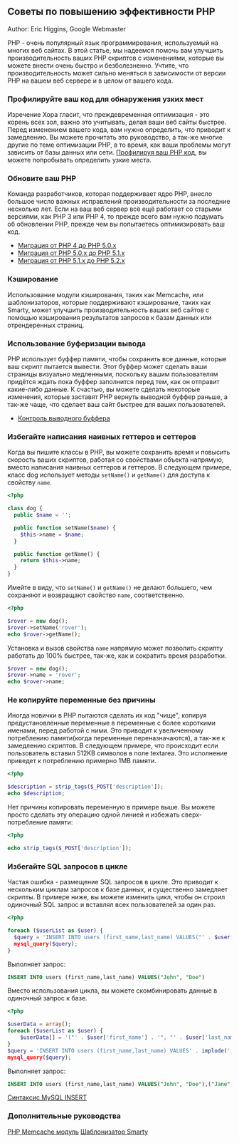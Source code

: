 ## Советы по повышению эффективности PHP

Author: Eric Higgins, Google Webmaster

PHP - очень популярный язык программирования, используемый на многих веб сайтах. В этой статье, мы надеемся помочь вам улучшить производительность ваших PHP скриптов с изменениями, которые вы можете внести очень быстро и безболезненно. Учтите, что производительность может сильно меняться в зависимости от версии PHP на вашем веб сервере и в целом от вашего кода.

### Профилируйте ваш код для обнаружения узких мест

Изречение Хора гласит, что преждевременная оптимизация - это корень всех зол, важно это учитывать, делая ваши веб сайты быстрее. Перед изменением вашего кода, вам нужно определить, что приводит к замедлению. Вы можете прочитать это руководство, а так-же многие другие по теме оптимизации PHP, в то время, как ваши проблемы могут зависить от базы данных или сети. [Профилируя ваш PHP код](http://www.google.com/webhp?#q=profiling+php), вы можете попробывать определить узкие места.

### Обновите ваш PHP

Команда разработчиков, которая поддерживает ядро PHP, внесло большое число важных исправлений производительности за последние несколько лет. Если на ваш веб сервер всё ещё работает со старыми версиями, как PHP 3 или PHP 4, то прежде всего вам нужно подумать об обновлении PHP, прежде чем вы попытаетесь оптимизировать ваш код.

* [Миграция от PHP 4 до PHP 5.0.x](http://www.php.net/manual/migration5.php)
* [Миграция от PHP 5.0.x до PHP 5.1.x](http://www.php.net/manual/migration51.php)
* [Миграция от PHP 5.1.x до PHP 5.2.x](http://www.php.net/manual/migration52.php)

### Кэширование

Использование модули кэширования, таких как Memcache, или шаблонизаторов, которые поддерживают кэширование, таких как Smarty, может улучшить производительность ваших веб сайтов с помощью кэширования результатов запросов к базам данных или отрендеренных страниц.

### Использование буферизации вывода

PHP использует буффер памяти, чтобы сохранить все данные, которые ваш скрипт пытается вывести. Этот буффер может сделать ваши страницы визуально медленными, поскольку вашим пользователям придётся ждать пока буффер заполнится перед тем, как он отправит какие-либо данные. К счастью, вы можете сделать некоторые изменения, которые заставят PHP вернуть выводной буффер раньше, а так-же чаще, что сделает ваш сайт быстрее для ваших пользователей.

* [Контроль выводного буффера](http://www.php.net/manual/book.outcontrol.php)

### Избегайте написания наивных геттеров и сеттеров

Когда вы пишите классы в PHP, вы можете сохранить время и повысить скорость ваших скриптов, работая со свойствами объекта напрямую, вместо написания наивных сеттеров и геттеров. В следующем примере, класс dog использует методы `setName()` и `getName()` для доступа к свойству `name`.

```php
<?php

class dog {
  public $name = '';

  public function setName($name) {
    $this->name = $name;
  }

  public function getName() {
    return $this->name;
  }
}
```

Имейте в виду, что `setName()` и `getName()` не делают большего, чем сохраняют и возвращают свойство `name`, соответственно.

```php
<?php

$rover = new dog();
$rover->setName('rover');
echo $rover->getName();

```

Установка и вызов свойства `name` напрямую может позволить скрипту работать до 100% быстрее, так-же, как и сократить время разработки.

```php
$rover = new dog();
$rover->name = 'rover';
echo $rover->name;
```

### Не копируйте переменные без причины

Иногда новички в PHP пытаются сделать их код "чище", копируя предустановленные переменные в переменные с более короткими именами, перед работой с ними. Это приводит к увеличенному потреблению памяти(когда переменные переназначаются), а так-же к замедлению скриптов. В следующем примере, что происходит если пользователь вставил 512KB символов в поле textarea. Это исполнение приведет к потреблению примерно 1MB памяти.

```php
<?php

$description = strip_tags($_POST['description']);
echo $description;
```

Нет причины копировать переменную в примере выше. Вы можете просто сделать эту операцию одной линией и избежать сверх-потребление памяти:

```php
<?php

echo strip_tags($_POST['description']);
```

### Избегайте SQL запросов в цикле

Частая ошибка - размещение SQL запросов в цикле. Это приводит к нескольким циклам запросов к базе данных, и существенно замедляет скрипты. В примере ниже, вы можете изменить цикл, чтобы он строил одиночный SQL запрос и вставлял всех пользователей за один раз.

```php
<?php

foreach ($userList as $user) {
  $query = 'INSERT INTO users (first_name,last_name) VALUES("' . $user['first_name'] . '", "' . $user['last_name'] . '")';
  mysql_query($query);
}
```

Выполняет запрос:

```sql
INSERT INTO users (first_name,last_name) VALUES("John", "Doe")
```

Вместо использования цикла, вы можете скомбинировать данные в одиночный запрос к базе.

```php
<?php

$userData = array();
foreach ($userList as $user) {
    $userData[] = '("' . $user['first_name'] . '", "' . $user['last_name'] . '")';
}
$query = 'INSERT INTO users (first_name,last_name) VALUES' . implode(',', $userData);
mysql_query($query);
```

Выполняет запрос:

```sql
INSERT INTO users (first_name,last_name) VALUES("John", "Doe"),("Jane", "Doe")...
```

[Синтаксис MySQL INSERT](http://dev.mysql.com/doc/mysql/ru/insert.html)

### Дополнительные руководства

[PHP Memcache модуль](http://www.php.net/memcache)
[Шаблонизатор Smarty](http://www.smarty.net/)
